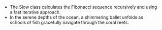 * The Slow class calculates the Fibonacci sequence recursively and using a fast iterative approach.
* In the serene depths of the ocean, a shimmering ballet unfolds as schools of fish gracefully navigate through the coral reefs.
